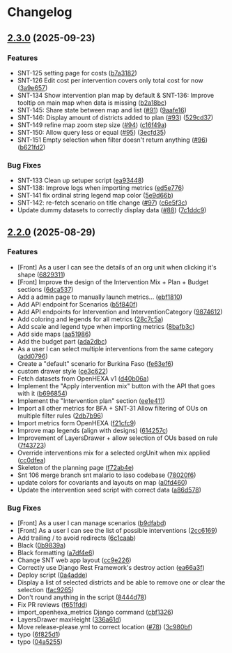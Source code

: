 # Changelog

## [2.3.0](https://github.com/BLSQ/snt-malaria/compare/2.2.0...2.3.0) (2025-09-23)


### Features

* SNT-125 setting page for costs ([b7a3182](https://github.com/BLSQ/snt-malaria/commit/b7a3182fe3e58eb388a38ff06647b7b3105dd276))
* SNT-126 Edit cost per intervention covers only total cost for now ([3a9e657](https://github.com/BLSQ/snt-malaria/commit/3a9e657d2c900bcf32b8784437ed8426e2105f5d))
* SNT-134 Show intervention plan map by default & SNT-136: Improve tooltip on main map when data is missing ([b2a18bc](https://github.com/BLSQ/snt-malaria/commit/b2a18bccdc5c3b89a0653548b786f2199dbd2dcb))
* SNT-145: Share state between map and list ([#91](https://github.com/BLSQ/snt-malaria/issues/91)) ([9aafe16](https://github.com/BLSQ/snt-malaria/commit/9aafe161402213c3b10bc47109709540e1aea720))
* SNT-146: Display amount of districts added to plan ([#93](https://github.com/BLSQ/snt-malaria/issues/93)) ([529cd37](https://github.com/BLSQ/snt-malaria/commit/529cd378e3158f8862b14c3573059e06d37933f3))
* SNT-149 refine map zoom step size ([#94](https://github.com/BLSQ/snt-malaria/issues/94)) ([c16f49a](https://github.com/BLSQ/snt-malaria/commit/c16f49aeb00332d1c4626aecfd73fee8fda9588e))
* SNT-150: Allow query less or equal ([#95](https://github.com/BLSQ/snt-malaria/issues/95)) ([3ecfd35](https://github.com/BLSQ/snt-malaria/commit/3ecfd35d81959e1c37b149046081d17011d11871))
* SNT-151 Empty selection when filter doesn't return anything ([#96](https://github.com/BLSQ/snt-malaria/issues/96)) ([b621fd2](https://github.com/BLSQ/snt-malaria/commit/b621fd24461a9cbde6bfa6643154d8e987f1355d))


### Bug Fixes

* SNT-133 Clean up setuper script ([ea93448](https://github.com/BLSQ/snt-malaria/commit/ea934484fa2f8989e71597875f86ce31d36d66ff))
* SNT-138: Improve logs when importing metrics ([ed5e776](https://github.com/BLSQ/snt-malaria/commit/ed5e7760f966836e416a4a7ab0aff2d70f59e256))
* SNT-141 fix ordinal string legend map color ([5e9d66b](https://github.com/BLSQ/snt-malaria/commit/5e9d66bfc3c4dae8c1c6e187249a0d7b9f6e6fc1))
* SNT-142: re-fetch scenario on title change ([#97](https://github.com/BLSQ/snt-malaria/issues/97)) ([c6e5f3c](https://github.com/BLSQ/snt-malaria/commit/c6e5f3ca19544eea4350c3475b8f664f8bc3498b))
* Update dummy datasets to correctly display data ([#88](https://github.com/BLSQ/snt-malaria/issues/88)) ([7c1ddc9](https://github.com/BLSQ/snt-malaria/commit/7c1ddc9217711abc5ffd553e9073e5a33ebedf3e))

## [2.2.0](https://github.com/BLSQ/snt-malaria/compare/2.1.0...2.2.0) (2025-08-29)


### Features

* [Front] As a user I can see the details of an org unit when clicking it's shape ([6829311](https://github.com/BLSQ/snt-malaria/commit/68293111763ad14cb93f49efefc6bd3e21e5fed3))
* [Front] Improve the design of the Intervention Mix + Plan + Budget sections ([6dca537](https://github.com/BLSQ/snt-malaria/commit/6dca537cdcbc034a4cb4d6799a5808b010c10e90))
* Add a admin page to manually launch metrics... ([ebf1810](https://github.com/BLSQ/snt-malaria/commit/ebf1810c096d014d0bfb688bf0cf7b886d9a4f0f))
* Add API endpoint for Scenarios ([b5f840f](https://github.com/BLSQ/snt-malaria/commit/b5f840fa11d1701f556313935a5ea7e46380bfa9))
* Add API endpoints for Intervention and InterventionCategory ([9874612](https://github.com/BLSQ/snt-malaria/commit/987461258b93ab35ec391eab75036edacdb4f057))
* Add coloring and legends for all metrics ([28c7c5a](https://github.com/BLSQ/snt-malaria/commit/28c7c5a6baf587616659a4798222584d7ad5b97b))
* Add scale and legend type when importing metrics ([8bafb3c](https://github.com/BLSQ/snt-malaria/commit/8bafb3cf12041abde726cad6cc472e769f9f06dd))
* Add side maps ([aa51986](https://github.com/BLSQ/snt-malaria/commit/aa5198663488e6536e5d9a31aff727a7411e0b0f))
* Add the budget part ([ada2dbc](https://github.com/BLSQ/snt-malaria/commit/ada2dbc8c4f9bf465cd849951b1f6ce8667832bc))
* As a user I can select multiple interventions from the same category ([add0796](https://github.com/BLSQ/snt-malaria/commit/add079674e93ce29594d396d3b21bb04a3ea8d11))
* Create a "default" scenario for Burkina Faso ([fe63ef6](https://github.com/BLSQ/snt-malaria/commit/fe63ef6dc0922ae653d66f4fa2fa5af013705d22))
* custom drawer style ([ce3c622](https://github.com/BLSQ/snt-malaria/commit/ce3c622b3c6ab31a684379ee763c334a12869373))
* Fetch datasets from OpenHEXA v1 ([d40b06a](https://github.com/BLSQ/snt-malaria/commit/d40b06a5bc49d3bc3cb287cd8096b203951928d3))
* Implement the "Apply intervention mix" button with the API that goes with it ([b696854](https://github.com/BLSQ/snt-malaria/commit/b696854c9fcd237bf65a2be52982d0c23f189b04))
* Implement the "Intervention plan" section ([ee1e411](https://github.com/BLSQ/snt-malaria/commit/ee1e411b51a3dc4be3df28fd4bb652a88edbf8f5))
* Import all other metrics for BFA + SNT-31 Allow filtering of OUs on multiple filter rules ([2db7b96](https://github.com/BLSQ/snt-malaria/commit/2db7b96ceaa99ebfa831fda6a30e6cc96975221c))
* Import metrics form OpenHEXA ([f21cfc9](https://github.com/BLSQ/snt-malaria/commit/f21cfc9fbfc4be3dfe004db26688f50d51da7953))
* Improve map legends (align with designs) ([614257c](https://github.com/BLSQ/snt-malaria/commit/614257c7f7d6504e07677c88801d23a3e613cea7))
* Improvement of LayersDrawer + allow selection of OUs based on rule ([7f43723](https://github.com/BLSQ/snt-malaria/commit/7f43723c3a83efed710bed48e57a394a283dcfe7))
* Override interventions mix for a selected orgUnit when mix applied ([cc0dfea](https://github.com/BLSQ/snt-malaria/commit/cc0dfeae7f0b9ac8f674b9b584ec661abc3af013))
* Skeleton of the planning page ([f72ab4e](https://github.com/BLSQ/snt-malaria/commit/f72ab4e2bf868cb147e58e632b570a50331358c3))
* Snt 106 merge branch snt malario to iaso codebase ([78020f6](https://github.com/BLSQ/snt-malaria/commit/78020f669e6801a76b56b6f6b6c2c22c94d90795))
* update colors for covariants and layouts on map ([a0fd460](https://github.com/BLSQ/snt-malaria/commit/a0fd4607feaef7df52dc90cc384ed0fe5632a92f))
* Update the intervention seed script with correct data ([a86d578](https://github.com/BLSQ/snt-malaria/commit/a86d57831b01e9052bda163bb9675f59965724b2))


### Bug Fixes

* [Front] As a user I can manage scenarios ([b9dfabd](https://github.com/BLSQ/snt-malaria/commit/b9dfabd506a3835193cf432d9dd9e6bbc3e0af2a))
* [Front] As a user I can see the list of possible interventions ([2cc6169](https://github.com/BLSQ/snt-malaria/commit/2cc61699466971a2df528acde3be260726279a8c))
* Add trailing / to avoid redirects ([6c1caab](https://github.com/BLSQ/snt-malaria/commit/6c1caabc7a14546ae4f66078dc59bdfe69c63486))
* Black ([0b9839a](https://github.com/BLSQ/snt-malaria/commit/0b9839affcd5c1ebad6968d37fe437755341fa77))
* Black formatting ([a7df4e6](https://github.com/BLSQ/snt-malaria/commit/a7df4e63c90675135b8e30a44066003b445833ff))
* Change SNT web app layout ([cc9e226](https://github.com/BLSQ/snt-malaria/commit/cc9e22634c6f68fa49344476af5f421fbe7eb0a9))
* Correctly use Django Rest Framework's destroy action ([ea66a3f](https://github.com/BLSQ/snt-malaria/commit/ea66a3fad0a0ca63f5bc7793d37b73d8ea5e2092))
* Deploy script ([0a4adde](https://github.com/BLSQ/snt-malaria/commit/0a4addee64e40d4584156caa8860ba36c3a6aa1b))
* Display a list of selected districts and be able to remove one or clear the selection ([fac9265](https://github.com/BLSQ/snt-malaria/commit/fac9265cdac4d6b7d51d852d1c7d0704627978b3))
* Don't round anything in the script ([8444d78](https://github.com/BLSQ/snt-malaria/commit/8444d78c8a1863e2e650911e6d579d164dcedaee))
* Fix PR reviews ([f651fdd](https://github.com/BLSQ/snt-malaria/commit/f651fdd8a40daff0beb154134e630355ecca7d04))
* import_openhexa_metrics Django command ([cbf1326](https://github.com/BLSQ/snt-malaria/commit/cbf1326af2fcd3a2648713af1683bbe44d1aa324))
* LayersDrawer maxHeight ([336a61d](https://github.com/BLSQ/snt-malaria/commit/336a61db377a6b75677ee68282ab3ef7cc17ed65))
* Move release-please.yml to correct location ([#78](https://github.com/BLSQ/snt-malaria/issues/78)) ([3c980bf](https://github.com/BLSQ/snt-malaria/commit/3c980bfa74732ff975b4fe7e6e2b3d99215b26ed))
* typo ([6f825d1](https://github.com/BLSQ/snt-malaria/commit/6f825d1a471860c5a2d381f8f1e6188f6ae817d4))
* typo ([04a5255](https://github.com/BLSQ/snt-malaria/commit/04a5255261deb6d6e495d5c2601c98e395e94e2e))
